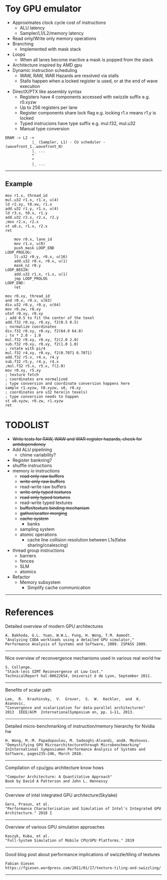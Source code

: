 # Toy GPU emulator
* Approximates clock cycle cost of instructions
    * ALU latency
    * Sampler/L1/L2/memory latency
* Read only/Write only memory operations
* Branching
    * Implemented with mask stack
* Loops
    * When all lanes become inactive a mask is popped from the stack
* Architecture inspired by AMD gpu
* Dynamic instruction scheduling
    * WAW, RAW, WAR Hazards are resolved via stalls
    * Stalls happen when a locked register is used, or at the end of wave execution
* DirectX/PTX like assembly syntax
    * Registers have 4 components accessed with swizzle suffix e.g. r0.xyzw
    * Up to 256 registers per lane
    * Register components share lock flag e.g. locking r1.x means r1.y is locked
    * Typed instrucions have type suffix e.g. mul.f32, mul.u32
    * Manual type conversion
```
DRAM -> L2 -+
            |_ (Sampler, L1) - CU scheduler - (wavefront_1..wavefront_N)
            |_ ...
            *
            *
            |_ ...
```
___
## Example
```assembly
mov r1.x, thread_id
mul.u32 r1.x, r1.x, u(4)
ld r2.xy, t0.xw, r1.x
add.u32 r1.y, r1.x, u(4)
ld r3.x, t0.x, r1.y
add.u32 r2.x, r2.x, r2.y
;mov r2.x, r2.x
st u0.x, r1.x, r2.x
ret
```
```assembly
    mov r0.x, lane_id
    mov r1.x, u(0)
    push_mask LOOP_END
LOOP_PROLOG:
    lt.u32 r0.y, r0.x, u(16)
    add.u32 r0.x, r0.x, u(1)
    mask_nz r0.y
LOOP_BEGIN:
    add.u32 r1.x, r1.x, u(1)
    jmp LOOP_PROLOG
LOOP_END:
    ret
```
```assembly
mov r0.xy, thread_id
and r0.x, r0.x, u(63)
div.u32 r0.y, r0.y, u(64)
mov r0.zw, r0.xy
utof r0.xy, r0.xy
; add 0.5 to fit the center of the texel
add.f32 r0.xy, r0.xy, f2(0.5 0.5)
; normalize coordinates
div.f32 r0.xy, r0.xy, f2(64.0 64.0)
; tx * 2.0 - 1.0
mul.f32 r0.xy, r0.xy, f2(2.0 2.0)
sub.f32 r0.xy, r0.xy, f2(1.0 1.0)
; rotate with pi/4
mul.f32 r4.xy, r0.xy, f2(0.7071 0.7071)
add.f32 r5.x, r4.x, r4.y
sub.f32 r5.y, r4.y, r4.x
;mul.f32 r5.x, r5.x, f(2.0)
mov r0.xy, r5.xy
; texture fetch
; coordinates are normalized
; type conversion and coordinate conversion happens here
sample r1.xyzw, t0.xyzw, s0, r0.xy
; coordinates are u32 here(in texels)
; type conversion needs to happen
st u0.xyzw, r0.zw, r1.xyzw
ret
```
# TODOLIST
* ~~Write tests for RAW, WAW and WAR register hazards, check for antidependency~~
* Add ALU pipelining
    * chime variability?
* Register bankning?
* shuffle instructions
* memory io instructions
    * ~~read only raw buffers~~
    * ~~write only raw buffers~~
    * read-write raw buffers
    * ~~write only typed textures~~
    * ~~read only typed textures~~
    * read-write typed textures
    * ~~buffer/texture binding mechanism~~
    * ~~gather/scatter merging~~
    * ~~cache system~~
        * banks
    * sampling system
    * atomic operations
        * cache line collision resolution between L1s(false sharing/coalescing)
* thread group instructions
    * barriers
    * fences
    * SLM
    * atomics
* Refactor
    * Memory subsystem
        * Simplify cache communication
___
# References
Detailed overview of modern GPU architectures
```
A. Bakhoda, G.L. Yuan, W.W.L. Fung, H. Wong, T.M. Aamodt.
"Analyzing CUDA workloads using a detailed GPU simulator,"
Performance Analysis of Systems and Software, 2009. ISPASS 2009.
```
___
Nice overview of reconvergence mechanisms used in various real world hw
```
S. Collange.
"Stack-less SIMT Reconvergence at Low Cost."
TechnicalReport hal-00622654, Universit ́e de Lyon, September 2011.
```
___

Benefits of scalar path
```
Lee,  R.  Krashinsky,  V.  Grover,  S.  W.  Keckler,  and  K.  Asanovic,
“Convergence and scalarization for data-parallel architectures"
2013  IEEE/ACM  InternationalSymposium on, pp. 1–11, 2013.
```
___
Detailed micro-benchmarking of instruction/memory hierarchy for Nvidia hw
```
H. Wong, M.-M. Papadopoulou, M. Sadooghi-Alvandi, andA. Moshovos.
"Demystifying GPU Microarchitecturethrough Microbenchmarking"
InInternational Symposiumon Performance Analysis of Systems and Software, pages235–246, March 2010.
```
___
Compilation of cpu/gpu architecture know hows
```
"Computer Architecture: A Quantitative Approach"
Book by David A Patterson and John L. Hennessy
```
___
Overview of intel integrated GPU architecture(Skylake)
```
Gera, Prasun, et al.
"Performance Characterisation and Simulation of Intel's Integrated GPU Architecture." 2018 I
```
___
Overview of various GPU simulation approaches
```
Kaszyk, Kuba, et al.
"Full-System Simulation of Mobile CPU/GPU Platforms." 2019
```
___
Good blog post about performance implications of swizzle/tiling of textures
```
Fabian Giesen
https://fgiesen.wordpress.com/2011/01/17/texture-tiling-and-swizzling/
```
___

